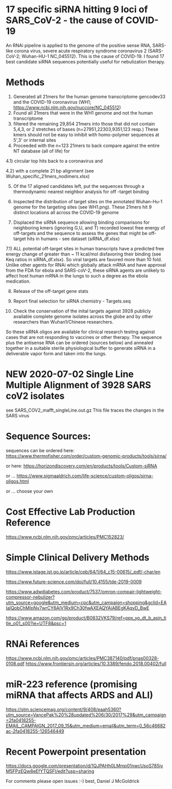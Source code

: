 # 17 specific siRNA hitting 9 loci of SARS_CoV-2 - the cause of COVID-19
An RNAi pipeline is applied to the genome of the positive sense RNA, SARS-like corona virus, severe acute respiratory syndrome coronavirus 2 (SARS-CoV-2; Wuhan-HU-1 NC_045512). This is the cause of COVID-19. I found 17 best candidate siRNA sequences potentially useful for nebulization therapy.

# Methods
1) Generated all 21mers for the human genome transcriptome gencodev33 and the COVID-19 coronavirus (WH1; https://www.ncbi.nlm.nih.gov/nuccore/NC_045512) 
2) Found all 21mers that were in the WH1 genome and not the human transcriptome
3) filtered the remaining 29,854 21mers into those that did not contain 5,4,3, or 2 stretches of bases (n=27951,22303,9351,123 resp.)
  These kmers should not be easy to inhibit with homo-polymer sequences at 5',3' or internal sites 
4) Proceeded with the n=123 21mers to back compare against the entire NT database (all of life) for 

  4.1) circular top hits back to a coronavirus and 
  
  4.2) with a complete 21 bp alignment (see Wuhan_specific_21mers_nodimers.xlsx)
  
5) Of the 17 aligned candidates left, put the sequences through a thermodynamic nearest neighbor analysis for off -target binding
  
6) Inspected the distribution of target sites on the annotated Wuhan-Hu-1 genome for the targeting sites (see WH1.png). These 21mers hit 9 distinct locations all across the COVID-19 genome

7) Displaced the siRNA sequence allowing binding comparisons for neighboring kmers (ignoring G,U, and T) recorded lowest free energy of off-targets and the sequence to assess the genes that might be off-target hits in humans  - see dataset (siRNA_df.xlsx)

7.1) ALL potential off-target sites in human transcripts have a predicted free energy change of greater than ~ 11 kcal/mol disfavoring their binding (see Keq ratios in siRNA_df.xlsx). So viral targets are favored more than 10 fold. Unlike other agents for RNAi which globally attack mRNA and have approval from the FDA for ebola and SARS-coV-2, these siRNA agents are unlikely to affect host human mRNA in the lungs to such a degree as the ebola medication.
 
8) Release of the off-target gene stats 
 
9) Report final selection for siRNA chemistry - Targets.seq

10) Check the conservation of the inital targets against 3928 publicly available complete genome isolates across the globe and by other researchers than Wuhan1/Chinese researchers. 

So these siRNA oligos are available for clinical research testing against cases that are not responding to vaccines or other therapy. The sequence plus the antisense RNA can be ordered (sources below) and annealed together in a suitable sterile physiological buffer to generate siRNA in a deliverable vapor form and taken into the lungs.

# NEW 2020-07-02 Single Line Multiple Alignment of 3928 SARS coV2 isolates
see SARS_COV2_mafft_singleLine.out.gz
This file traces the changes in the SARS virus

# Sequence Sources:
sequences can be ordered here:
https://www.thermofisher.com/order/custom-genomic-products/tools/sirna/

or here:
https://horizondiscovery.com/en/products/tools/Custom-siRNA

or ...
https://www.sigmaaldrich.com/life-science/custom-oligos/sirna-oligos.html

or ...
choose your own

# Cost Effective Lab Production Reference

https://www.ncbi.nlm.nih.gov/pmc/articles/PMC152823/

# Simple Clinical Delivery Methods 
https://www.jstage.jst.go.jp/article/cpb/64/1/64_c15-00615/_pdf/-char/en

https://www.future-science.com/doi/full/10.4155/tde-2019-0009

https://www.adwdiabetes.com/product/7537/omron-compair-lightweight-compressor-nebulizer?utm_source=google&utm_medium=cpc&utm_campaign=shopping&gclid=EAIaIQobChMIpNv7wrCY6AIV1Rx9Ch30fwAXEAQYAiABEgKAqvD_BwE

https://www.amazon.com/gp/product/B0832VKS79/ref=ppx_yo_dt_b_asin_title_o01_s00?ie=UTF8&psc=1

# RNAi References
https://www.ncbi.nlm.nih.gov/pmc/articles/PMC387140/pdf/pnas00328-0108.pdf
https://www.frontiersin.org/articles/10.3389/fendo.2018.00402/full

# miR-223 reference (promising miRNA that affects ARDS and ALI)
https://stm.sciencemag.org/content/9/408/eaah5360?utm_source=VancePak%20%28updated%206/30/2017%29&utm_campaign=2fa0418255-EMAIL_CAMPAIGN_2017_09_15&utm_medium=email&utm_term=0_56c46682ac-2fa0418255-126546449

# Recent Powerpoint presentation

https://docs.google.com/presentation/d/1QJPAHh0LMmp01nwcUsoS785jvM5FPzEQw8eEfYTQSFI/edit?usp=sharing

For comments please open issues :-)
best,
Daniel J McGoldrick
